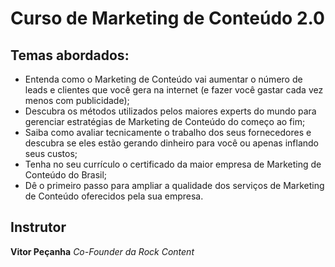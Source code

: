 # Curso de Marketing de Conteúdo 2.0

## Temas abordados:
- Entenda como o Marketing de Conteúdo vai aumentar o número de leads e clientes que você gera na internet (e fazer você gastar cada vez menos com publicidade);
- Descubra os métodos utilizados pelos maiores experts do mundo para gerenciar estratégias de Marketing de Conteúdo do começo ao fim;
- Saiba como avaliar tecnicamente o trabalho dos seus fornecedores e descubra se eles estão gerando dinheiro para você ou apenas inflando seus custos;
- Tenha no seu currículo o certificado da maior empresa de Marketing de Conteúdo do Brasil;
- Dê o primeiro passo para ampliar a qualidade dos serviços de Marketing de Conteúdo oferecidos pela sua empresa.

## Instrutor
__Vitor Peçanha__
_Co-Founder da Rock Content_
